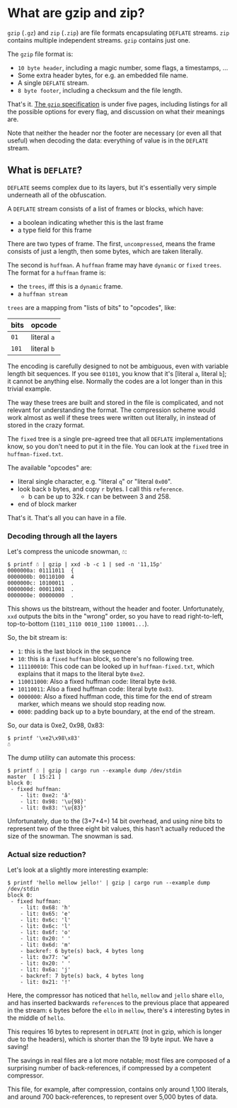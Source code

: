 # What are gzip and zip?

`gzip` (`.gz`) and `zip` (`.zip`) are file formats encapsulating `DEFLATE`
streams. `zip` contains multiple independent streams. `gzip` contains just one.

The `gzip` file format is:

 * `10 byte header`, including a magic number, some flags, a timestamps, ...
 * Some extra header bytes, for e.g. an embedded file name.
 * A single `DEFLATE` stream.
 * `8 byte footer`, including a checksum and the file length.

That's it. [The `gzip` specification](https://tools.ietf.org/html/rfc1952) is
under five pages, including listings for all the possible options for every
flag, and discussion on what their meanings are.

Note that neither the header nor the footer are necessary (or even all that
useful) when decoding the data: everything of value is in the `DEFLATE` stream.

## What is `DEFLATE`?

`DEFLATE` seems complex due to its layers, but it's essentially very simple
underneath all of the obfuscation.

A `DEFLATE` stream consists of a list of frames or blocks, which have:

 * a boolean indicating whether this is the last frame
 * a type field for this frame

There are two types of frame. The first, `uncompressed`, means the frame
consists of just a length, then some bytes, which are taken literally.

The second is `huffman`. A `huffman` frame may have `dynamic` or `fixed`
`trees`. The format for a `huffman` frame is:

 * the `trees`, iff this is a `dynamic` frame.
 * a `huffman stream`

`trees` are a mapping from "lists of bits" to "opcodes", like:

| bits  |    opcode   |
| ----- | ----------- |
|  `01` | literal `a` |
| `101` | literal `b` |

The encoding is carefully designed to not be ambiguous, even with variable
length bit sequences. If you see `01101`, you know that it's [literal `a`,
literal `b`]; it cannot be anything else. Normally the codes are a lot longer
than in this trivial example.

The way these trees are built and stored in the file is complicated, and not
relevant for understanding the format. The compression scheme would work almost
as well if these trees were  written out literally, in instead of stored in the
crazy format.

The `fixed` tree is a single pre-agreed tree that all `DEFLATE` implementations
know, so you don't need to put it in the file. You can look at the `fixed`
tree in `huffman-fixed.txt`.

The available "opcodes" are:

 * literal single character, e.g. "literal `q`" or "literal `0x00`".
 * look back `b` bytes, and copy `r` bytes. I call this `reference`.
   * b can be up to 32k. r can be between 3 and 258.
 * end of block marker

That's it. That's all you can have in a file.

### Decoding through all the layers

Let's compress the unicode snowman, `☃`:

```
$ printf ☃ | gzip | xxd -b -c 1 | sed -n '11,15p'
0000000a: 01111011  {
0000000b: 00110100  4
0000000c: 10100011  .
0000000d: 00011001  .
0000000e: 00000000  .
```

This shows us the bitstream, without the header and footer.
Unfortunately, `xxd` outputs the bits in the "wrong" order, so you have
to read right-to-left, top-to-bottom (`1101_1110 0010_1100 110001...`).

So, the bit stream is:

 * `1`: this is the last block in the sequence
 * `10`: this is a `fixed` `huffman` block, so there's no following tree.
 * `111100010`: This code can be looked up in `huffman-fixed.txt`,
    which explains that it maps to the literal byte `0xe2`.
 * `110011000`: Also a fixed huffman code: literal byte `0x98`.
 * `10110011`: Also a fixed huffman code: literal byte `0x83`.
 * `0000000`: Also a fixed huffman code, this time for the end of stream marker,
    which means we should stop reading now.
 * `0000`: padding back up to a byte boundary, at the end of the stream.

So, our data is 0xe2, 0x98, 0x83:

```
$ printf '\xe2\x98\x83'
☃
```

The dump utility can automate this process:

```
$ printf ☃ | gzip | cargo run --example dump /dev/stdin                                                                                                                                  master  [ 15:21 ]
block 0:
 - fixed huffman:
    - lit: 0xe2: 'â'
    - lit: 0x98: '\u{98}'
    - lit: 0x83: '\u{83}'
```

Unfortunately, due to the (3+7+4=) 14 bit overhead, and using nine bits to
represent two of the three eight bit values, this hasn't actually reduced the
size of the snowman. The snowman is sad.


### Actual size reduction?

Let's look at a slightly more interesting example:

```
$ printf 'hello mellow jello!' | gzip | cargo run --example dump /dev/stdin
block 0:
 - fixed huffman:
    - lit: 0x68: 'h'
    - lit: 0x65: 'e'
    - lit: 0x6c: 'l'
    - lit: 0x6c: 'l'
    - lit: 0x6f: 'o'
    - lit: 0x20: ' '
    - lit: 0x6d: 'm'
    - backref: 6 byte(s) back, 4 bytes long
    - lit: 0x77: 'w'
    - lit: 0x20: ' '
    - lit: 0x6a: 'j'
    - backref: 7 byte(s) back, 4 bytes long
    - lit: 0x21: '!'
```

Here, the compressor has noticed that `hello`, `mellow` and `jello` share
`ello`, and has inserted backwards `reference`s to the previous place that
appeared in the stream: `6` bytes before the `ello` in `mellow`, there's
`4` interesting bytes in the middle of `hello`.

This requires 16 bytes to represent in `DEFLATE` (not in gzip, which is longer
due to the headers), which is shorter than the 19 byte input. We have a saving!

The savings in real files are a lot more notable; most files are composed of
a surprising number of back-references, if compressed by a competent compressor.

This file, for example, after compression, contains only around 1,100 literals,
and around 700 back-references, to represent over 5,000 bytes of data.

